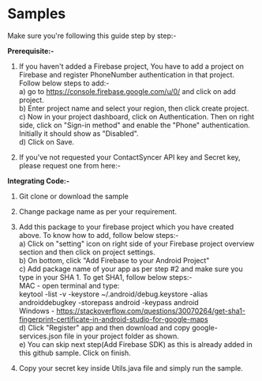# Samples
Make sure you're following this guide step by step:-

<b>Prerequisite:-</b>

1) If you haven't added a Firebase project, You have to add a project on Firebase and register PhoneNumber authentication in that project. Follow below steps to add:-  
a) go to https://console.firebase.google.com/u/0/ and click on add project.  
b) Enter project name and select your region, then click create project.  
c) Now in your project dashboard, click on Authentication. Then on right side, click on "Sign-in method" and enable the "Phone" authentication. Initially it should show as "Disabled".  
d) Click on Save.  

2) If you've not requested your ContactSyncer API key and Secret key, please request one from here:-  

<b>Integrating Code:-</b>
1) Git clone or download the sample  
2) Change package name as per your requirement.  
3) Add this package to your firebase project which you have created above. To know how to add, follow below steps:-  
a) Click on "setting" icon on right side of your Firebase project overview section and then click on project settings.  
b) On bottom, click "Add Firebase to your Android Project"  
c) Add package name of your app as per step #2 and make sure you type in your SHA 1. To get SHA1, follow below steps:-  
MAC - open terminal and type:  
keytool -list -v -keystore ~/.android/debug.keystore -alias androiddebugkey -storepass android -keypass android  
Windows - https://stackoverflow.com/questions/30070264/get-sha1-fingerprint-certificate-in-android-studio-for-google-maps  
d) Click "Register" app and then download and copy google-services.json file in your project folder as shown.  
e) You can skip next step(Add Firebase SDK) as this is already added in this github sample. Click on finish.  

4) Copy your secret key inside Utils.java file and simply run the sample.  


